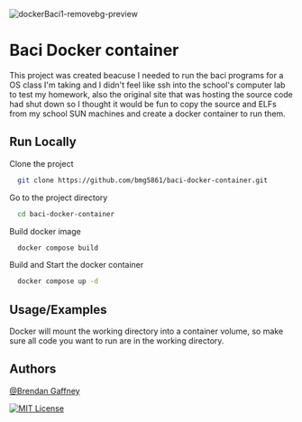 ![dockerBaci1-removebg-preview](https://github.com/user-attachments/assets/2c35afe8-d609-4875-ba88-b18afe807718)

# Baci Docker container 

This project was created beacuse I needed to run the baci programs for a OS class I'm taking and I didn't feel like ssh into the school's computer lab to test my homework, also the original site that was hosting the source code had shut down so I thought it would be fun to copy the source and ELFs from my school SUN machines and create a docker container to run them.


## Run Locally

Clone the project

```bash
  git clone https://github.com/bmg5861/baci-docker-container.git
```

Go to the project directory

```bash
  cd baci-docker-container
```

Build docker image

```bash
  docker compose build
```

Build and Start the docker container

```bash
  docker compose up -d
```


## Usage/Examples
Docker will mount the working directory into a container volume, so make sure all code you want to run are in the working directory.


## Authors

[@Brendan Gaffney](https://www.github.com/bmg5861)


[![MIT License](https://img.shields.io/badge/License-MIT-green.svg)](https://choosealicense.com/licenses/mit/)
